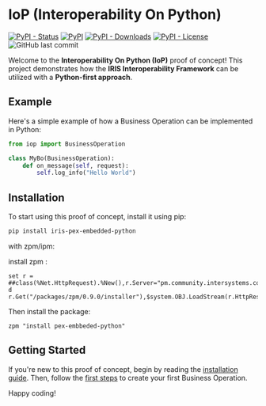 # IoP (Interoperability On Python)

[![PyPI - Status](https://img.shields.io/pypi/status/iris-pex-embedded-python)](https://pypi.org/project/iris-pex-embedded-python/)
[![PyPI](https://img.shields.io/pypi/v/iris-pex-embedded-python)](https://pypi.org/project/iris-pex-embedded-python/)
[![PyPI - Downloads](https://img.shields.io/pypi/dm/iris-pex-embedded-python)](https://pypi.org/project/iris-pex-embedded-python/)
[![PyPI - License](https://img.shields.io/pypi/l/iris-pex-embedded-python)](https://pypi.org/project/iris-pex-embedded-python/)
![GitHub last commit](https://img.shields.io/github/last-commit/grongierisc/interoperability-embedded-python)

Welcome to the **Interoperability On Python (IoP)** proof of concept! This project demonstrates how the **IRIS Interoperability Framework** can be utilized with a **Python-first approach**.

## Example

Here's a simple example of how a Business Operation can be implemented in Python:

```python
from iop import BusinessOperation

class MyBo(BusinessOperation):
    def on_message(self, request):
        self.log_info("Hello World")
```

## Installation

To start using this proof of concept, install it using pip:

```bash
pip install iris-pex-embedded-python
```

with zpm/ipm:

install zpm : 

```objectscript
set r = ##class(%Net.HttpRequest).%New(),r.Server="pm.community.intersystems.com",r.SSLConfiguration="ISC.FeatureTracker.SSL.Config" d r.Get("/packages/zpm/0.9.0/installer"),$system.OBJ.LoadStream(r.HttpResponse.Data,"c") 
```

Then install the package:

```objectscript
zpm "install pex-embbeded-python"
```


## Getting Started

If you're new to this proof of concept, begin by reading the [installation guide](getting-started/installation). Then, follow the [first steps](getting-started/first-steps) to create your first Business Operation.

Happy coding!